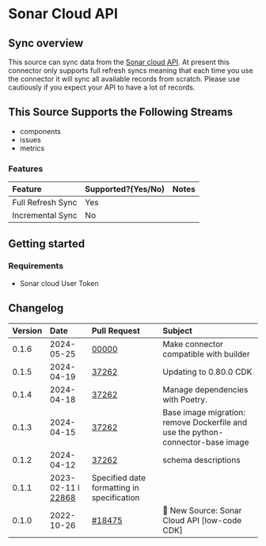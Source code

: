 # Sonar Cloud API

## Sync overview

This source can sync data from the [Sonar cloud API](https://sonarcloud.io/web_api). At present this connector only supports full refresh syncs meaning that each time you use the connector it will sync all available records from scratch. Please use cautiously if you expect your API to have a lot of records.

## This Source Supports the Following Streams

- components
- issues
- metrics

### Features

| Feature           | Supported?\(Yes/No\) | Notes |
| :---------------- | :------------------- | :---- |
| Full Refresh Sync | Yes                  |       |
| Incremental Sync  | No                   |       |

## Getting started

### Requirements

- Sonar cloud User Token

## Changelog

| Version | Date                                                                  | Pull Request                                              | Subject                                                                         |
| :------ | :-------------------------------------------------------------------- | :-------------------------------------------------------- | :------------------------------------------------------------------------------ |
| 0.1.6   | 2024-05-25                                                            | [00000](https://github.com/airbytehq/airbyte/pull/00000)  | Make connector compatible with builder                                                          |
| 0.1.5   | 2024-04-19                                                            | [37262](https://github.com/airbytehq/airbyte/pull/37262)  | Updating to 0.80.0 CDK                                                          |
| 0.1.4   | 2024-04-18                                                            | [37262](https://github.com/airbytehq/airbyte/pull/37262)  | Manage dependencies with Poetry.                                                |
| 0.1.3   | 2024-04-15                                                            | [37262](https://github.com/airbytehq/airbyte/pull/37262)  | Base image migration: remove Dockerfile and use the python-connector-base image |
| 0.1.2   | 2024-04-12                                                            | [37262](https://github.com/airbytehq/airbyte/pull/37262)  | schema descriptions                                                             |
| 0.1.1   | 2023-02-11 l [22868](https://github.com/airbytehq/airbyte/pull/22868) | Specified date formatting in specification                |
| 0.1.0   | 2022-10-26                                                            | [#18475](https://github.com/airbytehq/airbyte/pull/18475) | 🎉 New Source: Sonar Cloud API [low-code CDK]                                   |
